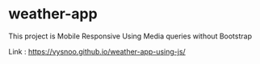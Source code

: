 # weather-app

This project is Mobile Responsive Using Media queries without Bootstrap

Link : https://vysnoo.github.io/weather-app-using-js/
